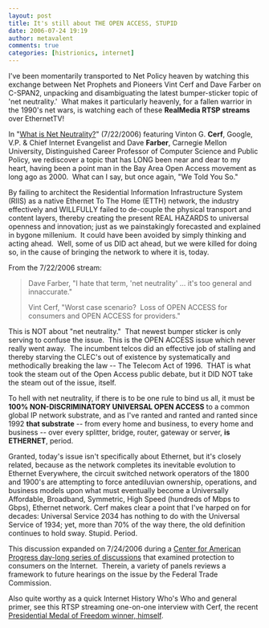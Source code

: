 ```yaml
---
layout: post
title: It's still about THE OPEN ACCESS, STUPID
date: 2006-07-24 19:19
author: metavalent
comments: true
categories: [histrionics, internet]
---
```

I've been momentarily transported to Net Policy heaven by watching this exchange between Net Prophets and Pioneers Vint Cerf and Dave Farber on C-SPAN2, unpacking and disambiguating the latest bumper-sticker topic of 'net neutrality.'&nbsp; What makes it particularly heavenly, for a fallen warrior in the 1990's net wars, is watching each of these <font><b>RealMedia RTSP streams</b> over EthernetTV!</font>

<font>In "<a href="//video.c-span.org/project/de/com072206_neutrality.rm">What is Net Neutrality?</a>" (7/22/2006) featuring Vinton G. <b>Cerf</b>, Google, V.P. &amp; Chief Internet Evangelist and Dave <b>Farber</b>, Carnegie Mellon University, Distinguished Career Professor of Computer Science and Public Policy, </font>we rediscover a topic that has LONG been near and dear to my heart, having been a point man in the Bay Area Open Access movement as long ago as 2000.&nbsp; What can I say, but once again, "We Told You So."

By failing to architect the Residential Information Infrastructure System (RIIS) as a native Ethernet To The Home (ETTH) network, the industry effectively and WILLFULLY failed to de-couple the physical transport and content layers, thereby creating the present REAL HAZARDS to universal openness and innovation; just as we painstakingly forecasted and explained in bygone millenium.&nbsp; It could have been avoided by simply thinking and acting ahead.&nbsp; Well, some of us DID act ahead, but we were killed for doing so, in the cause of bringing the network to where it is, today.

From the 7/22/2006 stream:
<blockquote>Dave Farber, "I hate that term, 'net neutrality' ... it's too general and innaccurate."

Vint Cerf, "Worst case scenario?&nbsp; Loss of OPEN ACCESS for consumers and OPEN ACCESS for providers."
</blockquote>This is NOT about "net neutrality."&nbsp; That newest bumper sticker is only serving to confuse the issue.&nbsp; This is the OPEN ACCESS issue which never really went away.&nbsp; The incumbent telcos did an effective job of stalling and thereby starving the CLEC's out of existence by systematically and methodically breaking the law -- The Telecom Act of 1996.&nbsp; THAT is what took the steam out of the Open Access public debate, but it DID NOT take the steam out of the issue, itself.

To hell with net neutrality, if there is to be one rule to bind us all, it must be <b>100% NON-DISCRIMINATORY UNIVERSAL OPEN ACCESS</b> to a common global IP network substrate, and as I've ranted and ranted and ranted since 1992 <b>that substrate</b> -- from every home and business, to every home and business -- over every splitter, bridge, router, gateway or server, <b>is ETHERNET</b>, period.&nbsp; 

Granted, today's issue isn't specifically about Ethernet, but it's closely related, because as the network completes its inevitable evolution to Ethernet Everywhere, the circuit switched network operators of the 1800 and 1900's are attempting to force antediluvian ownership, operations, and business models upon what must eventually become a Universally Affordable, Broadband, Symmetric, High Speed (hundreds of Mbps to Gbps), Ethernet network.  Cerf makes clear a point that I've harped on for decades: Universal Service 2034 has nothing to do with the Universal Service of 1934; yet, more than 70% of the way there, the old definition continues to hold sway.  Stupid.  Period.

This discussion expanded on 7/24/2006 during a <font><a href="//video.c-span.org/15days/e072406_internet.rm">Center for American Progress day-long series of discussions</a> that examined protection to consumers on the Internet.&nbsp; Therein, a variety of panels reviews a framework to future hearings on the issue by the Federal Trade Commission.</font>

Also quite worthy as a quick Internet History Who's Who and general primer, see this RTSP streaming one-on-one interview with Cerf, the recent <a href="//video.c-span.org/project/de/de121905.rm">Presidential Medal of Freedom winner, himself</a>.
